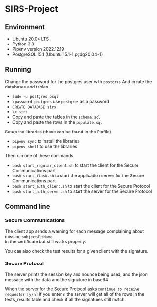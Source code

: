 # SIRS-Project

## Environment
* Ubuntu 20.04 LTS
* Python 3.8
* Pipenv version 2022.12.19
* PostgreSQL 15.1 (Ubuntu 15.1-1.pgdg20.04+1)

## Running
Change the password for the postgres user with `postgres`
And create the databases and tables
* `sudo -u postgres psql`
* `\password postgres` use `postgres` as a password
* `CREATE DATABASE sirs`
* `\c sirs`
* Copy and paste the tables in the `schema.sql`
* Copy and paste the rows in the `populate.sql`

Setup the libraries (these can be found in the Pipfile)
* `pipenv sync` to install the libraries
* `pipenv shell` to use the libraries

Then run one of these commands
* `bash start_regular_client.sh` to start the client for the Secure Communications part
* `bash start_flask.sh` to start the application server for the Secure Communications part
* `bash start_auth_client.sh` to start the client for the Secure Protocol
* `bash start_auth_server.sh` to start the server for the Secure Protocol

## Command line

### Secure Communications
The client app sends a warning for each message complaining about missing `subjectAltName`  
in the certificate but still works properly.

You can also check the test results for a given client with the signature.

### Secure Protocol
The server prints the session key and nounce being used, and the json message with the data and
the signature in base64

When the server for the Secure Protocol asks
`continue to receive requests? [y/n]`
If you enter `n` the server will get all of the rows in the tests_results table and check if all the
signatures still match.
